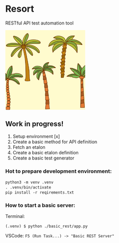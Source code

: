 # Resort
RESTful API test automation tool


![resort logo](https://github.com/againagainst/resort/blob/master/data/icons/resort.png?raw=true)

## Work in progress!
1. Setup environment [x]
2. Create a basic method for API definition
3. Fetch an etalon
4. Create a basic etalon definition
5. Create a basic test generator

### Hot to prepare development environment:
```
python3 -m venv .venv
. .venv/bin/activate
pip install -r reqirements.txt
```

### How to start a basic server:
Terminal: 
```
(.venv) $ python ./basic_rest/app.py
```

VSCode: `F5 (Run Task...) -> "Basic REST Server"`



